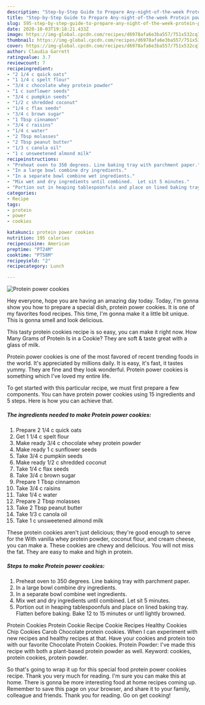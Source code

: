 ```yaml
---
description: "Step-by-Step Guide to Prepare Any-night-of-the-week Protein power cookies"
title: "Step-by-Step Guide to Prepare Any-night-of-the-week Protein power cookies"
slug: 595-step-by-step-guide-to-prepare-any-night-of-the-week-protein-power-cookies
date: 2020-10-03T19:18:21.433Z
image: https://img-global.cpcdn.com/recipes/d6978afa6e3ba557/751x532cq70/protein-power-cookies-recipe-main-photo.jpg
thumbnail: https://img-global.cpcdn.com/recipes/d6978afa6e3ba557/751x532cq70/protein-power-cookies-recipe-main-photo.jpg
cover: https://img-global.cpcdn.com/recipes/d6978afa6e3ba557/751x532cq70/protein-power-cookies-recipe-main-photo.jpg
author: Claudia Garrett
ratingvalue: 3.7
reviewcount: 7
recipeingredient:
- "2 1/4 c quick oats"
- "1 1/4 c spelt flour"
- "3/4 c chocolate whey protein powder"
- "1 c sunflower seeds"
- "3/4 c pumpkin seeds"
- "1/2 c shredded coconut"
- "1/4 c flax seeds"
- "3/4 c brown sugar"
- "1 Tbsp cinnamon"
- "3/4 c raisins"
- "1/4 c water"
- "2 Tbsp molasses"
- "2 Tbsp peanut butter"
- "1/3 c canola oil"
- "1 c unsweetened almond milk"
recipeinstructions:
- "Preheat oven to 350 degrees. Line baking tray with parchment paper."
- "In a large bowl combine dry ingredients."
- "In a separate bowl combine wet ingredients."
- "Mix wet and dry ingredients until combined.  Let sit 5 minutes."
- "Portion out in heaping tablespoonfuls and place on lined baking tray.  Flatten before baking.  Bake 12 to 15 minutes or untl lightly browned."
categories:
- Recipe
tags:
- protein
- power
- cookies

katakunci: protein power cookies 
nutrition: 195 calories
recipecuisine: American
preptime: "PT24M"
cooktime: "PT58M"
recipeyield: "2"
recipecategory: Lunch

---
```



![Protein power cookies](https://img-global.cpcdn.com/recipes/d6978afa6e3ba557/751x532cq70/protein-power-cookies-recipe-main-photo.jpg)

Hey everyone, hope you are having an amazing day today. Today, I'm gonna show you how to prepare a special dish, protein power cookies. It is one of my favorites food recipes. This time, I'm gonna make it a little bit unique. This is gonna smell and look delicious.

This tasty protein cookies recipe is so easy, you can make it right now. How Many Grams of Protein Is in a Cookie? They are soft &amp; taste great with a glass of milk.

Protein power cookies is one of the most favored of recent trending foods in the world. It's appreciated by millions daily. It is easy, it's fast, it tastes yummy. They are fine and they look wonderful. Protein power cookies is something which I've loved my entire life.


To get started with this particular recipe, we must first prepare a few components. You can have protein power cookies using 15 ingredients and 5 steps. Here is how you can achieve that.

<!--inarticleads1-->

##### The ingredients needed to make Protein power cookies:

1. Prepare 2 1/4 c quick oats
1. Get 1 1/4 c spelt flour
1. Make ready 3/4 c chocolate whey protein powder
1. Make ready 1 c sunflower seeds
1. Take 3/4 c pumpkin seeds
1. Make ready 1/2 c shredded coconut
1. Take 1/4 c flax seeds
1. Take 3/4 c brown sugar
1. Prepare 1 Tbsp cinnamon
1. Take 3/4 c raisins
1. Take 1/4 c water
1. Prepare 2 Tbsp molasses
1. Take 2 Tbsp peanut butter
1. Take 1/3 c canola oil
1. Take 1 c unsweetened almond milk


These protein cookies aren&#39;t just delicious; they&#39;re good enough to serve for the With vanilla whey protein powder, coconut flour, and cream cheese, you can make a. These cookies are chewy and delicious. You will not miss the fat. They are easy to make and high in protein. 

<!--inarticleads2-->

##### Steps to make Protein power cookies:

1. Preheat oven to 350 degrees. Line baking tray with parchment paper.
1. In a large bowl combine dry ingredients.
1. In a separate bowl combine wet ingredients.
1. Mix wet and dry ingredients until combined.  Let sit 5 minutes.
1. Portion out in heaping tablespoonfuls and place on lined baking tray.  Flatten before baking.  Bake 12 to 15 minutes or untl lightly browned.


Protein Cookies Protein Cookie Recipe Cookie Recipes Healthy Cookies Chip Cookies Carob Chocolate protein cookies. When I can experiment with new recipes and healthy recipes at that. Have your cookies and protein too with our favorite Chocolate Protein Cookies. Protein Powder: I&#39;ve made this recipe with both a plant-based protein powder as well. Keyword: cookies, protein cookies, protein powder. 

So that's going to wrap it up for this special food protein power cookies recipe. Thank you very much for reading. I'm sure you can make this at home. There is gonna be more interesting food at home recipes coming up. Remember to save this page on your browser, and share it to your family, colleague and friends. Thank you for reading. Go on get cooking!
